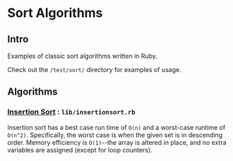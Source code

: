# Sort Algorithms

## Intro

Examples of classic sort algorithms written in Ruby.

Check out the `/test/sort/` directory for examples of usage.

## Algorithms

### [Insertion Sort](http://en.wikipedia.org/wiki/Insertion_sort) : `lib/insertionsort.rb`

Insertion sort has a best case run time of `O(n)` and a worst-case runtime of `O(n^2)`. Specifically, the worst case is when the given set is in descending order. Memory efficiency is `O(1)`--the array is altered in place, and no extra variables are assigned (except for loop counters).
